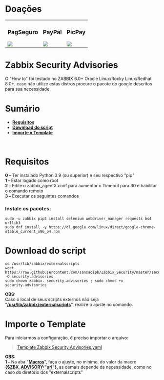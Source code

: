 # Doações
<table>
    <tr>
        <td> <!-- PagSeguro -->
            <h3>
                <div align="center">PagSeguro</div>
            </h3>
            <a href="https://pag.ae/bljJm47">
            <img src="https://stc.pagseguro.uol.com.br/public/img/botoes/doacoes/120x53-doar.gif"></a>
        </td>
        <td> <!-- PayPal -->
            <h3>
                <div align="center">PayPal</div>
            </h3>
            <a href="https://www.paypal.com/cgi-bin/webscr?cmd=_donations&business=7VVS675TLJHUL&lc=BR&item_name=Eracydes%20Lima%20Carvalho%20Junior&currency_code=BRL&bn=PP%2dDonationsBF%3abtn_donateCC_LG%2egif%3aNonHosted">
            <img src="https://www.paypalobjects.com/pt_BR/BR/i/btn/btn_donateCC_LG.gif"></a>
        </td>
        <td> <!-- PicPay -->
            <h3>
                <div align="center">PicPay</div>
	        </h3>
            <a href="https://picpay.me/sansaoipb">
            <img src="https://lh3.googleusercontent.com/PX1pBd24_ygdLwvKMFrnUhJqGzG-YmhbYPkE8FM74qdXc-na7EqIA808F-7WAjZnvjziEESYZz2n8Ofn6WGdTrRufae_A7WbEVA5xASAUDpWNyqcVKE0GKNJrEVMBLCee5evEdrgJn8PgaI0E7qr0QDf6lTuCHI9osuziJwJ8-OTiR1JMOWLPLrw-wOW7IZ3DQCkyQECZpb_123x1K1fKNRw6cIyEWSgYRVwzX3PeljmxyH-EBOF-1wrO67-4rLP0CfbpRxJaX3pMyNlFZMLD0R6k6HvL1ax328z0qLafMwHjLPFlVEcyMkl-CFwJN9vgP37plpZ76NNruCBkj6W-MKQkvLevjcjf-Zq718N7ow8ZSlvUOCCZFJ1ieZZrLOINaMsmYGqMYpGEMME910zzAKtd-dm0IJ0TQTx_pZ0BXniK0HCvVhNHhPiYNYJGBMv_wlakLQ8XIcBdi0iIaEOFvrGSHhXEbDx6OZ9EKsvXQNoKBRwXD0Nnqxf3o-HW0U-P3pAskj3GSBa9qfvQqK-P4pxG98hYJ4st7_FA655I9n5bP-E6lIgFqvdJC8odyVfXFpHtVWfaO9_WVXowqdiXKzX9qQ9PetQNhTnJG_WgoqocmIh1FJhAYd08fonFfbmS_Hhnvi5qqxQytCqYxqWfh1elL18X8c=w120-h53-no"></a>
        </td>
    </tr>
</table>


# Zabbix Security Advisories

O "How to" foi testado no ZABBIX 6.0+ Oracle Linux/Rocky Linux/Redhat 8.0+, caso não utilize estas distros procure o pacote do google descritos para sua necessidade.


# Sumário
<ul>
	<li>
		<strong>
			<a href=#requisitos>Requisitos</a>
		</strong>
	</li>
	<li>
		<strong>
			<a href=#download-do-script>Download do script</a>
		</strong>
	</li>
	<li>
		<strong>
			<a href=#importe-o-template>Importe o Template</a>
		</strong>
	</li>
  <!--
	<li>
		<strong>
			<a href=#conclusão>Importe o Template</a>
		</strong>
	</li>
  -->
</ul>

<br>

# Requisitos

<b>0 – </b> Ter instalado Python 3.9 (ou superior) e seu respectivo "pip"<br>
<b>1 – </b> Estar logado como root<br>
<b>2 – </b> Edite o zabbix_agentX.conf para aumentar o Timeout para 30 e habilitar o comando remoto<br>
<b>3 – </b> Executar os seguintes comandos<br>

<h3>
Instale os pacotes:
</h3>

<pre><code>sudo -u zabbix pip3 install selenium webdriver_manager requests bs4 urllib3
sudo dnf install -y https://dl.google.com/linux/direct/google-chrome-stable_current_x86_64.rpm</code></pre>


# Download do script

<pre><code>cd /usr/lib/zabbix/externalscripts
wget https://raw.githubusercontent.com/sansaoipb/Zabbix_Security/master/security.advisories.py -O security.advisories
sudo chown zabbix. security.advisories ; sudo chmod +x security.advisories</code></pre>

<b>OBS:</b><br>
Caso o local de seus scripts externos não seja "<b><u>/usr/lib/zabbix/externalscripts</u></b>", realize o ajuste no comando.


# Importe o Template

Para iniciarmos a configuração, é preciso importar o arquivo:

<blockquote><a href="https://github.com/sansaoipb/Zabbix_Security/blob/main/Template%20Zabbix%20Security%20Advisories.yaml" class="wikilink2" title="Acessar template" rel="nofollow">Template Zabbix Security Advisories.yaml</a></i></blockquote>

<b>OBS:</b><br>
<b>1 – </b>Na aba "<b><u>Macros</u></b>", faça o ajuste, no minimo, do valor da macro <b><u>{$ZBX_ADVISORY:"url"}</u></b>, as demais depende da necessidade, como no caso do diretório dos "externalscripts"<br>


<!--
# Conclusão

0 – Este script é para agilizar a análise e ficar visualmente mais agradável o recebimento dos alarmes;
<br><br>
1 - Faz uso diretamente da API do Telegram (MTProto), diferentemente da maioria (ouso até dizer todos), que usa o servidor HTTP dos BOTs, criando um ponto a mais de falha, além de ter a opção de escolher o remetente, se será um BOT ou uma conta;
<br><br>
2 - Integração API Telegram e WhatsApp: Realiza consulta para trazer informações do objeto, como Tipo (Grupo ou usuário), ID e nome (utilizado pelo script de "teste")
<br><br>
3 - Integração API ZBX (item): verificando se o item é do "tipo gráfico" (inteiro ou fracionário) para montar o gráfico se não for, ele envia somente o texto;
<br><br>
4 - Integração API ZBX (evento): Realiza ACK no evento, e insere um comentário (Pode ser desativado no arquivo de configuração);
<br><br>
5 - Existe opção de "saudação" (Bom dia, Boa tarde, Boa noite... dependendo do horário), juntamente com o nome, no caso do Telegram e "WhatsApp OpenSource", nome da pessoa, canal, ou grupo (Pode ser desativado no arquivo de configuração);
<br><br>
6 - Consegue realizar a criptografia dos campos, onde existem "informações sensíveis", como token do WhatsApp, o ID de conexão do telegram, usuário e senha do email (caso não use SMTP interno).
<br><br>
7 - Além de diversas pequenas configurações que impacta no resultado final, como:<br>
 7.1 - Flag para desconsideração do gráfico;<br>
 7.2 - Identificação e montagem do gráfico com todos os itens vinculados a trigger;<br>
 7.3 - Tratativa da data do evento, quem nunca se perguntou como alterar o padrão americano (2023.01.07) para o brasileiro (07/01/2023), a mensagem ja chega formatada;<br>
 7.4 - Tempo de gráfico personalizado... 
-->
